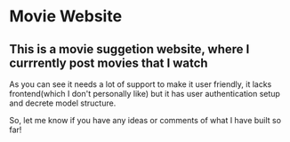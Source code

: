 # Movie Website

## This is a movie suggetion website, where I currrently post movies that I watch
As you can see it needs a lot of support to make it user friendly, it lacks frontend(which I don't personally like) but it has user authentication setup and decrete model structure.

So, let me know if you have any ideas or comments of what I have built so far!
